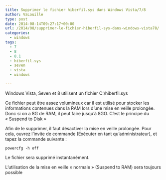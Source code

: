 ```yaml
---
title: Supprimer le fichier hiberfil.sys dans Windows Vista/7/8
author: VaLouille
type: post
date: 2014-08-14T09:27:17+00:00
url: /2014/08/supprimer-le-fichier-hiberfil-sys-dans-windows-vista78/
categories:
  - windows
tags:
  - 7
  - 8
  - 8.1
  - hiberfil.sys
  - seven
  - vista
  - windows

---
```

Windows Vista, Seven et 8 utilisent un fichier C:\hiberfil.sys

Ce fichier peut être assez volumineux car il est utilisé pour stocker les informations contenues dans la RAM lors d&rsquo;une mise en veille prolongée. Donc si on a 8G de RAM, il peut faire jusqu&rsquo;à 8GO. C&rsquo;est le principe du « Suspend to Disk »

Afin de le supprimer, il faut désactiver la mise en veille prolongée. Pour cela, ouvrez l&rsquo;invite de commande (Exécuter en tant qu&rsquo;administrateur), et tapez la commande suivante :

```
powercfg -h off
```

Le fichier sera supprimé instantanément.

L&rsquo;utilisation de la mise en veille « normale » (Suspend to RAM) sera toujours possible
